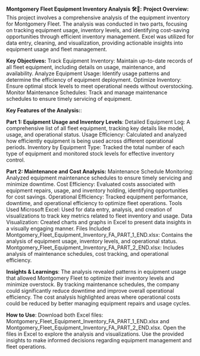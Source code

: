 

**Montgomery Fleet Equipment Inventory Analysis 🛠️🚚:**
**Project Overview:**
This project involves a comprehensive analysis of the equipment inventory for Montgomery Fleet. The analysis was conducted in two parts, focusing on tracking equipment usage, inventory levels, and identifying cost-saving opportunities through efficient inventory management. Excel was utilized for data entry, cleaning, and visualization, providing actionable insights into equipment usage and fleet management.

**Key Objectives:**
Track Equipment Inventory: Maintain up-to-date records of all fleet equipment, including details on usage, maintenance, and availability.
Analyze Equipment Usage: Identify usage patterns and determine the efficiency of equipment deployment.
Optimize Inventory: Ensure optimal stock levels to meet operational needs without overstocking.
Monitor Maintenance Schedules: Track and manage maintenance schedules to ensure timely servicing of equipment.

**Key Features of the Analysis:**:

**Part 1: Equipment Usage and Inventory Levels**:
Detailed Equipment Log: A comprehensive list of all fleet equipment, tracking key details like model, usage, and operational status.
Usage Efficiency: Calculated and analyzed how efficiently equipment is being used across different operational periods.
Inventory by Equipment Type: Tracked the total number of each type of equipment and monitored stock levels for effective inventory control.

**Part 2: Maintenance and Cost Analysis:**
Maintenance Schedule Monitoring: Analyzed equipment maintenance schedules to ensure timely servicing and minimize downtime.
Cost Efficiency: Evaluated costs associated with equipment repairs, usage, and inventory holding, identifying opportunities for cost savings.
Operational Efficiency: Tracked equipment performance, downtime, and operational efficiency to optimize fleet operations.
Tools Used
Microsoft Excel: Used for data entry, analysis, and creation of visualizations to track key metrics related to fleet inventory and usage.
Data Visualization: Created charts and graphs in Excel to present data insights in a visually engaging manner.
Files Included
Montgomery_Fleet_Equipment_Inventory_FA_PART_1_END.xlsx: Contains the analysis of equipment usage, inventory levels, and operational status.
Montgomery_Fleet_Equipment_Inventory_FA_PART_2_END.xlsx: Includes analysis of maintenance schedules, cost tracking, and operational efficiency.

**Insights & Learnings**:
The analysis revealed patterns in equipment usage that allowed Montgomery Fleet to optimize their inventory levels and minimize overstock.
By tracking maintenance schedules, the company could significantly reduce downtime and improve overall operational efficiency.
The cost analysis highlighted areas where operational costs could be reduced by better managing equipment repairs and usage cycles.

**How to Use**:
Download both Excel files: Montgomery_Fleet_Equipment_Inventory_FA_PART_1_END.xlsx and Montgomery_Fleet_Equipment_Inventory_FA_PART_2_END.xlsx.
Open the files in Excel to explore the analysis and visualizations.
Use the provided insights to make informed decisions regarding equipment management and fleet operations.
